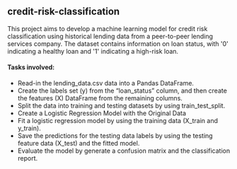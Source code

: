 ## credit-risk-classification

This project aims to develop a machine learning model for credit risk classification using historical lending data from a peer-to-peer lending services company. The dataset contains information on loan status, with '0' indicating a healthy loan and '1' indicating a high-risk loan. 


#### Tasks involved:

- Read-in the lending_data.csv data into a Pandas DataFrame.
- Create the labels set (y) from the “loan_status” column, and then create the features (X) DataFrame from the remaining columns.
- Split the data into training and testing datasets by using train_test_split.
- Create a Logistic Regression Model with the Original Data
- Fit a logistic regression model by using the training data (X_train and y_train).
- Save the predictions for the testing data labels by using the testing feature data (X_test) and the fitted model.
- Evaluate the model by generate a confusion matrix and the classification report.


